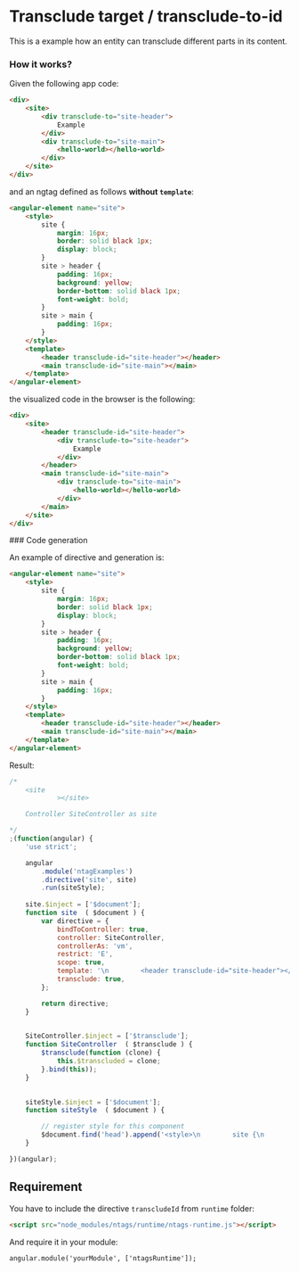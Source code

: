 Transclude target / transclude-to-id
====================================

This is a example how an entity can transclude different parts in its content.


### How it works?

Given the following app code:

```html
<div>
    <site>
        <div transclude-to="site-header">
            Example
        </div>
        <div transclude-to="site-main">
            <hello-world></hello-world>
        </div>
    </site>
</div>
```

and an ngtag defined as follows **without `template`**:

```html
<angular-element name="site">
    <style>
        site {
            margin: 16px;
            border: solid black 1px;
            display: block;
        }
        site > header {
            padding: 16px;
            background: yellow;
            border-bottom: solid black 1px;
            font-weight: bold;
        }
        site > main {
            padding: 16px;
        }
    </style>
    <template>
        <header transclude-id="site-header"></header>
        <main transclude-id="site-main"></main>
    </template>
</angular-element>
```

the visualized code in the browser is the following:

```html
<div>
    <site>
        <header transclude-id="site-header">
            <div transclude-to="site-header">
                Example
            </div>
        </header>
        <main transclude-id="site-main">
            <div transclude-to="site-main">
                <hello-world></hello-world>
            </div>
        </main>
    </site>
</div>
```



### Code generation

An example of directive and generation is:

```html
<angular-element name="site">
    <style>
        site {
            margin: 16px;
            border: solid black 1px;
            display: block;
        }
        site > header {
            padding: 16px;
            background: yellow;
            border-bottom: solid black 1px;
            font-weight: bold;
        }
        site > main {
            padding: 16px;
        }
    </style>
    <template>
        <header transclude-id="site-header"></header>
        <main transclude-id="site-main"></main>
    </template>
</angular-element>
```

Result:

```javascript
/*
	<site
			></site>

	Controller SiteController as site

*/
;(function(angular) {
	'use strict';

	angular
		.module('ntagExamples')
		.directive('site', site)
		.run(siteStyle);
	
	site.$inject = ['$document'];
	function site  ( $document ) {
		var directive = {
			bindToController: true,
			controller: SiteController,
			controllerAs: 'vm',
			restrict: 'E',
			scope: true,
			template: '\n        <header transclude-id="site-header"></header>\n        <main transclude-id="site-main"></main>\n    ',
			transclude: true,
		};

		return directive;
	}

	
	SiteController.$inject = ['$transclude'];
	function SiteController  ( $transclude ) {
		$transclude(function (clone) {
			this.$transcluded = clone;
		}.bind(this));
	}
	

	siteStyle.$inject = ['$document'];
	function siteStyle  ( $document ) {

		// register style for this component
		$document.find('head').append('<style>\n        site {\n            margin: 16px;\n            border: solid black 1px;\n            display: block;\n        }\n        site > header {\n            padding: 16px;\n            background: yellow;\n            border-bottom: solid black 1px;\n            font-weight: bold;\n        }\n        site > main {\n            padding: 16px;\n        }\n    </style>');
	}

})(angular);
```


Requirement
-----------

You have to include the directive `transcludeId` from `runtime` folder:

```html
<script src="node_modules/ntags/runtime/ntags-runtime.js"></script>
```

And require it in your module:

```javscript
angular.module('yourModule', ['ntagsRuntime']);
```
